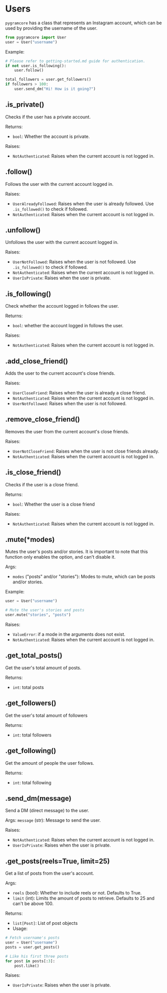 # Users

`pygramcore` has a class that represents an Instagram account, which can be used by providing the username of the user.

```python
from pygramcore import User
user = User("username")
```

Example:

```python
# Please refer to getting-started.md guide for authentication.
if not user.is_following():
	user.follow()

total_followers = user.get_followers()
if followers > 100:
	user.send_dm("Hi! How is it going?")
```

## .is_private()

Checks if the user has a private account.

Returns:

- `bool`: Whether the account is private.

Raises:

- `NotAuthenticated`: Raises when the current account is not logged in.

## .follow()

Follows the user with the current account logged in.

Raises:

- `UserAlreadyFollowed`: Raises when the user is already followed. Use `.is_followed()` to check if followed.
- `NotAuthenticated`: Raises when the current account is not logged in.

## .unfollow()

Unfollows the user with the current account logged in.

Raises:

- `UserNotFollowed`: Raises when the user is not followed. Use `.is_followed()` to check if followed.
- `NotAuthenticated`: Raises when the current account is not logged in.
- `UserIsPrivate`: Raises when the user is private.

## .is_following()

Check whether the account logged in follows the user.

Returns:

- `bool`: whether the account logged in follows the user.

Raises:

- `NotAuthenticated`: Raises when the current account is not logged in.

## .add_close_friend()

Adds the user to the current account's close friends.

Raises:

- `UserCloseFriend`: Raises when the user is already a close friend.
- `NotAuthenticated`: Raises when the current account is not logged in.
- `UserNotFollowed`: Raises when the user is not followed.

## .remove_close_friend()

Removes the user from the current account's close friends.

Raises:

- `UserNotCloseFriend`: Raises when the user is not close friends already.
- `NotAuthenticated`: Raises when the current account is not logged in.

## .is_close_friend()

Checks if the user is a close friend.

Returns:

- `bool`: Whether the user is a close friend

Raises:

- `NotAuthenticated`: Raises when the current account is not logged in.

## .mute(\*modes)

Mutes the user's posts and/or stories. It is important to note that this function only enables the option, and can't disable it.

Args:

- `modes` ("posts" and/or "stories"): Modes to mute, which can be posts and/or stories.

Example:

```python
user = User("username")

# Mute the user's stories and posts
user.mute("stories", "posts")
```

Raises:

- `ValueError`: if a mode in the arguments does not exist.
- `NotAuthenticated`: Raises when the current account is not logged in.

## .get_total_posts()

Get the user's total amount of posts.

Returns:

- `int`: total posts

## .get_followers()

Get the user's total amount of followers

Returns:

- `int`: total followers

## .get_following()

Get the amount of people the user follows.

Returns:

- `int`: total following

## .send_dm(message)

Send a DM (direct message) to the user.

Args:
`message` (str): Message to send the user.

Raises:

- `NotAuthenticated`: Raises when the current account is not logged in.
- `UserIsPrivate`: Raises when the user is private.

## .get_posts(reels=True, limit=25)

Get a list of posts from the user's account.

Args:

- `reels` (bool): Whether to include reels or not. Defaults to True.
- `limit` (int): Limits the amount of posts to retrieve. Defaults to 25 and can't be above 100.

Returns:

- `list[Post]`: List of post objects
- Usage:

```python
# Fetch username's posts
user = User("username")
posts = user.get_posts()

# Like his first three posts
for post in posts[:3]:
	post.like()
```

Raises:

- `UserIsPrivate`: Raises when the user is private.
